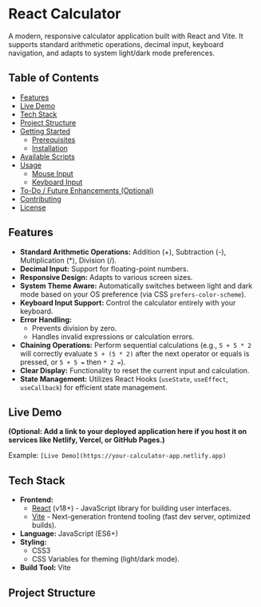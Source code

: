 # React Calculator

A modern, responsive calculator application built with React and Vite. It supports standard arithmetic operations, decimal input, keyboard navigation, and adapts to system light/dark mode preferences.

<!-- ![Calculator Screenshot Placeholder](./public/screenshot_placeholder.png)
_(Replace `./public/screenshot_placeholder.png` with an actual screenshot of your calculator. You can name it `screenshot.png` and place it in the `public` folder, then update the path here.)_ -->

## Table of Contents

- [Features](#features)
- [Live Demo](#live-demo)
- [Tech Stack](#tech-stack)
- [Project Structure](#project-structure)
- [Getting Started](#getting-started)
  - [Prerequisites](#prerequisites)
  - [Installation](#installation)
- [Available Scripts](#available-scripts)
- [Usage](#usage)
  - [Mouse Input](#mouse-input)
  - [Keyboard Input](#keyboard-input)
- [To-Do / Future Enhancements (Optional)](#to-do--future-enhancements-optional)
- [Contributing](#contributing)
- [License](#license)

## Features

- **Standard Arithmetic Operations:** Addition (+), Subtraction (-), Multiplication (\*), Division (/).
- **Decimal Input:** Support for floating-point numbers.
- **Responsive Design:** Adapts to various screen sizes.
- **System Theme Aware:** Automatically switches between light and dark mode based on your OS preference (via CSS `prefers-color-scheme`).
- **Keyboard Input Support:** Control the calculator entirely with your keyboard.
- **Error Handling:**
  - Prevents division by zero.
  - Handles invalid expressions or calculation errors.
- **Chaining Operations:** Perform sequential calculations (e.g., `5 + 5 * 2` will correctly evaluate `5 + (5 * 2)` after the next operator or equals is pressed, or `5 + 5 =` then `* 2 =`).
- **Clear Display:** Functionality to reset the current input and calculation.
- **State Management:** Utilizes React Hooks (`useState`, `useEffect`, `useCallback`) for efficient state management.

## Live Demo

**(Optional: Add a link to your deployed application here if you host it on services like Netlify, Vercel, or GitHub Pages.)**

Example: `[Live Demo](https://your-calculator-app.netlify.app)`

## Tech Stack

- **Frontend:**
  - [React](https://reactjs.org/) (v18+) - JavaScript library for building user interfaces.
  - [Vite](https://vitejs.dev/) - Next-generation frontend tooling (fast dev server, optimized builds).
- **Language:** JavaScript (ES6+)
- **Styling:**
  - CSS3
  - CSS Variables for theming (light/dark mode).
- **Build Tool:** Vite

## Project Structure
